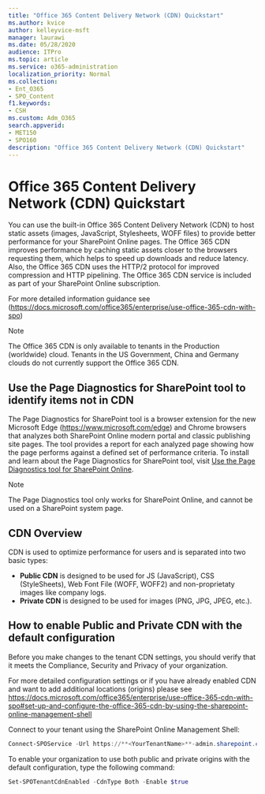 ```yaml
---
title: "Office 365 Content Delivery Network (CDN) Quickstart"
ms.author: kvice
author: kelleyvice-msft
manager: laurawi
ms.date: 05/28/2020
audience: ITPro
ms.topic: article
ms.service: o365-administration
localization_priority: Normal
ms.collection: 
- Ent_O365
- SPO_Content
f1.keywords:
- CSH
ms.custom: Adm_O365
search.appverid:
- MET150
- SPO160
description: "Office 365 Content Delivery Network (CDN) Quickstart"
---
```


# Office 365 Content Delivery Network (CDN) Quickstart
You can use the built-in Office 365 Content Delivery Network (CDN) to host static assets (images, JavaScript, Stylesheets, WOFF files) to provide better performance for your SharePoint Online pages. The Office 365 CDN improves performance by caching static assets closer to the browsers requesting them, which helps to speed up downloads and reduce latency. Also, the Office 365 CDN uses the HTTP/2 protocol for improved compression and HTTP pipelining. The Office 365 CDN service is included as part of your SharePoint Online subscription.

For more detailed information guidance see (https://docs.microsoft.com/office365/enterprise/use-office-365-cdn-with-spo)

>[!NOTE]
>The Office 365 CDN is only available to tenants in the Production (worldwide) cloud. Tenants in the US Government, China and Germany clouds do not currently support the Office 365 CDN.


## Use the Page Diagnostics for SharePoint tool to identify items not in CDN
The Page Diagnostics for SharePoint tool is a browser extension for the new Microsoft Edge (https://www.microsoft.com/edge) and Chrome browsers that analyzes both SharePoint Online modern portal and classic publishing site pages. The tool provides a report for each analyzed page showing how the page performs against a defined set of performance criteria. To install and learn about the Page Diagnostics for SharePoint tool, visit [Use the Page Diagnostics tool for SharePoint Online](https://aka.ms/perftool).

>[!NOTE]
>The Page Diagnostics tool only works for SharePoint Online, and cannot be used on a SharePoint system page.

## CDN Overview
CDN is used to optimize performance for users and is separated into two basic types: 

- **Public CDN** is designed to be used for JS (JavaScript), CSS (StyleSheets), Web Font File (WOFF, WOFF2) and non-proprietaty images like company logs.
- **Private CDN** is designed to be used for images (PNG, JPG, JPEG, etc.).

## How to enable Public and Private CDN with the default configuration
Before you make changes to the tenant CDN settings, you should verify that it meets the Compliance, Security and Privacy of your organization.

For more detailed configuration settings or if you have already enabled CDN and want to add additional locations (origins) please see
https://docs.microsoft.com/office365/enterprise/use-office-365-cdn-with-spo#set-up-and-configure-the-office-365-cdn-by-using-the-sharepoint-online-management-shell

Connect to your tenant using the SharePoint Online Management Shell:
```PowerShell
Connect-SPOService -Url https://**<YourTenantName>**-admin.sharepoint.com
```
To enable your organization to use both public and private origins with the default configuration, type the following command:
```PowerShell
Set-SPOTenantCdnEnabled -CdnType Both -Enable $true
```

